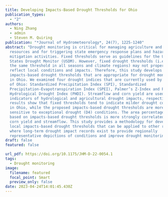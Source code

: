 ```yaml
---
title: Developing Impacts-Based Drought Thresholds for Ohio
publication_types:
  - "2"
authors:
  - Ning Zhang
  - admin
  - Steven M. Quiring
publication: "*Journal of Hydrometeorology*, 24(7), 1225-1240"
abstract: "Drought monitoring is critical for managing agriculture and water
  resources and for triggering state emergency response plans and hazard
  mitigation activities. Fixed thresholds serve as guidelines for the United
  States Drought Monitor (USDM). However, fixed drought thresholds (i.e., using
  the same threshold in all seasons and climate regions) may not properly
  reflect local conditions and impacts. Therefore, this study develops
  impacts-based drought thresholds that are appropriate for drought monitoring
  in Ohio. We examined four drought indices that are currently used by the State
  of Ohio: Standardized Precipitation Index (SPI), Standardized
  Precipitation-Evapotranspiration Index (SPEI), Palmer’s Z-Index and Palmer
  Hydrological Drought Index (PHDI). Streamflow and corn yield are used as
  indicators of hydrological and agricultural drought impacts, respectively. Our
  results show that fixed thresholds tend to indicate milder drought conditions
  in Ohio, while the proposed impacts-based drought thresholds are more
  sensitive to exceptional drought (D4) conditions. The area percentage of D4
  based on impacts-based drought thresholds is more strongly correlated with
  corn yield and streamflow. This study provides a methodology for developing
  local impacts-based drought thresholds that can be applied to other regions
  where long-term drought impact records exist to provide regionally
  representative depictions of conditions and improve drought monitoring."
draft: false
featured: false

url_pdf: https://doi.org/10.1175/JHM-D-22-0054.1
tags:
  - Drought monitoring
image:
  filename: featured
  focal_point: Smart
  preview_only: false
date: 2023-04-24T14:01:45.430Z
---
```

